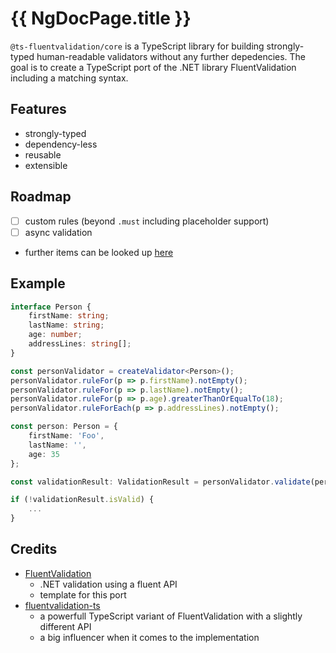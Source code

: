 # {{ NgDocPage.title }}

`@ts-fluentvalidation/core` is a TypeScript library for building strongly-typed human-readable validators without any further depedencies.
The goal is to create a TypeScript port of the .NET library FluentValidation including a matching syntax.

## Features

- strongly-typed
- dependency-less
- reusable
- extensible

## Roadmap

- [ ] custom rules (beyond `.must` including placeholder support)
- [ ] async validation
- further items can be looked up [here](https://github.com/bohoffi/ts-fluentvalidation/issues?q=is%3Aopen+is%3Aissue+label%3A%22area%3A+core%22)

## Example

```typescript
interface Person {
    firstName: string;
    lastName: string;
    age: number;
    addressLines: string[];
}

const personValidator = createValidator<Person>();
personValidator.ruleFor(p => p.firstName).notEmpty();
personValidator.ruleFor(p => p.lastName).notEmpty();
personValidator.ruleFor(p => p.age).greaterThanOrEqualTo(18);
personValidator.ruleForEach(p => p.addressLines).notEmpty();

const person: Person = {
    firstName: 'Foo',
    lastName: '',
    age: 35
};

const validationResult: ValidationResult = personValidator.validate(person);

if (!validationResult.isValid) {
    ...
}
```

## Credits

- [FluentValidation](https://docs.fluentvalidation.net/)
  - .NET validation using a fluent API
  - template for this port
- [fluentvalidation-ts](https://github.com/AlexJPotter/fluentvalidation-ts)
  - a powerfull TypeScript variant of FluentValidation with a slightly different API
  - a big influencer when it comes to the implementation
